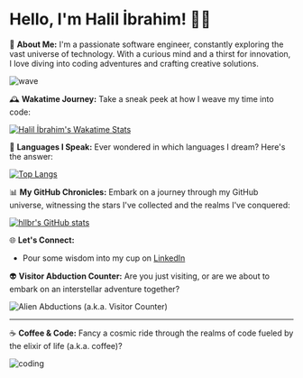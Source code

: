 # Hello, I'm Halil İbrahim! 👋🌌

🚀 **About Me:**
I'm a passionate software engineer, constantly exploring the vast universe of technology. With a curious mind and a thirst for innovation, I love diving into coding adventures and crafting creative solutions.

![wave](https://media.giphy.com/media/hvRJCLFzcasrR4ia7z/giphy.gif)

🕰 **Wakatime Journey:**
Take a sneak peek at how I weave my time into code:

<a href="https://wakatime.com/@HLLBR">
  <img src="https://wakatime.com/share/@HLLBR/1553e2c0-fa4d-48a6-a3ad-469c2446c914.png" alt="Halil İbrahim's Wakatime Stats">
</a>

💾 **Languages I Speak:**
Ever wondered in which languages I dream? Here's the answer:

[![Top Langs](https://github-readme-stats.vercel.app/api/top-langs/?username=hllbr&layout=compact&theme=synthwave)](https://github.com/anuraghazra/github-readme-stats)

📊 **My GitHub Chronicles:**
Embark on a journey through my GitHub universe, witnessing the stars I've collected and the realms I've conquered:

[![hllbr's GitHub stats](https://github-readme-stats.vercel.app/api?username=hllbr&show_icons=true&theme=synthwave)](https://github.com/anuraghazra/github-readme-stats)

🌐 **Let's Connect:**
- Pour some wisdom into my cup on [LinkedIn](https://www.linkedin.com/in/hllbr/)

👽 **Visitor Abduction Counter:**
Are you just visiting, or are we about to embark on an interstellar adventure together?

<p align="left"> <img src="https://profile-counter.glitch.me/hllbr/count.svg" alt="Alien Abductions (a.k.a. Visitor Counter)"> </p>

---

☕ **Coffee & Code:**
Fancy a cosmic ride through the realms of code fueled by the elixir of life (a.k.a. coffee)?

![coding](https://media.giphy.com/media/13HgwGsXF0aiGY/giphy.gif)

